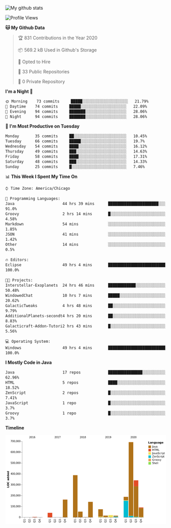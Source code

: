 ![My github stats](https://github-readme-stats.vercel.app/api?username=romvoid95&theme=gruvbox&include_all_commits=true&show_icons=true")

<!--START_SECTION:waka-->
![Profile Views](http://img.shields.io/badge/Profile%20Views-3-blue)

**🐱 My Github Data** 

> 🏆 831 Contributions in the Year 2020
 > 
> 📦 569.2 kB Used in Github's Storage 
 > 
> 💼 Opted to Hire
 > 
> 📜 33 Public Repositories
 > 
> 🔑 0 Private Repository 
 > 
**I'm a Night 🦉** 

```text
🌞 Morning    73 commits     █████░░░░░░░░░░░░░░░░░░░░   21.79% 
🌆 Daytime    74 commits     █████░░░░░░░░░░░░░░░░░░░░   22.09% 
🌃 Evening    94 commits     ███████░░░░░░░░░░░░░░░░░░   28.06% 
🌙 Night      94 commits     ███████░░░░░░░░░░░░░░░░░░   28.06%

```
📅 **I'm Most Productive on Tuesday** 

```text
Monday       35 commits     ██░░░░░░░░░░░░░░░░░░░░░░░   10.45% 
Tuesday      66 commits     █████░░░░░░░░░░░░░░░░░░░░   19.7% 
Wednesday    54 commits     ████░░░░░░░░░░░░░░░░░░░░░   16.12% 
Thursday     49 commits     ███░░░░░░░░░░░░░░░░░░░░░░   14.63% 
Friday       58 commits     ████░░░░░░░░░░░░░░░░░░░░░   17.31% 
Saturday     48 commits     ███░░░░░░░░░░░░░░░░░░░░░░   14.33% 
Sunday       25 commits     █░░░░░░░░░░░░░░░░░░░░░░░░   7.46%

```


📊 **This Week I Spent My Time On** 

```text
⌚︎ Time Zone: America/Chicago

💬 Programming Languages: 
Java                     44 hrs 39 mins      ██████████████████████░░░   91.0% 
Groovy                   2 hrs 14 mins       █░░░░░░░░░░░░░░░░░░░░░░░░   4.58% 
Markdown                 54 mins             ░░░░░░░░░░░░░░░░░░░░░░░░░   1.85% 
JSON                     41 mins             ░░░░░░░░░░░░░░░░░░░░░░░░░   1.42% 
Other                    14 mins             ░░░░░░░░░░░░░░░░░░░░░░░░░   0.5%

🔥 Editors: 
Eclipse                  49 hrs 4 mins       █████████████████████████   100.0%

🐱‍💻 Projects: 
Interstellar-Exoplanets  24 hrs 46 mins      ████████████░░░░░░░░░░░░░   50.48% 
WindowedChat             10 hrs 7 mins       █████░░░░░░░░░░░░░░░░░░░░   20.62% 
GalacticTweaks           4 hrs 48 mins       ██░░░░░░░░░░░░░░░░░░░░░░░   9.79% 
AdditionalPlanets-secondt4 hrs 20 mins       ██░░░░░░░░░░░░░░░░░░░░░░░   8.83% 
Galacticraft-Addon-Tutori2 hrs 43 mins       █░░░░░░░░░░░░░░░░░░░░░░░░   5.56%

💻 Operating System: 
Windows                  49 hrs 4 mins       █████████████████████████   100.0%

```

**I Mostly Code in Java** 

```text
Java                     17 repos            ███████████████░░░░░░░░░░   62.96% 
HTML                     5 repos             ████░░░░░░░░░░░░░░░░░░░░░   18.52% 
ZenScript                2 repos             █░░░░░░░░░░░░░░░░░░░░░░░░   7.41% 
JavaScript               1 repo              █░░░░░░░░░░░░░░░░░░░░░░░░   3.7% 
Groovy                   1 repo              █░░░░░░░░░░░░░░░░░░░░░░░░   3.7%

```


**Timeline**

![Chart not found](https://github.com/ROMVoid95/ROMVoid95/blob/master/charts/bar_graph.png) 


<!--END_SECTION:waka-->
